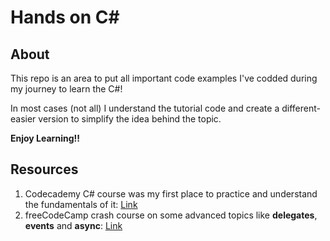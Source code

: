 # Hands on C#

## About 

This repo is an area to put all important code examples I've codded during my journey to learn the C#!

In most cases (not all) I understand the tutorial code and create a different-easier version to simplify the idea behind the topic.

**Enjoy Learning!!**


## Resources

1. Codecademy C# course was my first place to practice and understand the fundamentals of it: [Link](https://www.codecademy.com/learn/learn-c-sharp)
2. freeCodeCamp crash course on some advanced topics like **delegates**, **events** and **async**: [Link](https://youtu.be/YT8s-90oDC0?si=OLRld0pxqwOOrj8N)